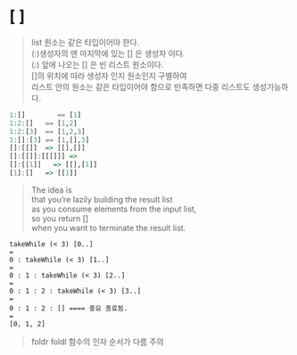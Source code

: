 # [ ]
> list 원소는 같은 타입이어야 한다.  
  (:)생성자의  맨 마지막에 있는 [] 은 생성자 이다.  
  (:) 앞에 나오는 [] 은 빈 리스트 원소이다.  
  []의 위치에 따라 생성자 인지 원소인지 구별하여  
  리스트 안의 원소는 같은 타입이어야 함으로 만족하면 다중 리스트도 생성가능하다.  
                                                                               
```haskell                                                                               
1:[]	    == [1]
1:2:[]   == [1,2]
1:2:[3]  == [1,2,3]
1:[]:[3] == [1,[],3]
[]:[[]]  => [[],[]]
[]:[[]]:[[[]]] => 
[]:[[1]]   => [[],[1]]
[1]:[]   => [[1]]
```

> The idea is  
  that you’re lazily building the result list   
  as you consume elements from the input list,   
  so you return []   
  when you want to terminate the result list.  

    takeWhile (< 3) [0..]
    =
    0 : takeWhile (< 3) [1..]
    =
    0 : 1 : takeWhile (< 3) [2..]
    =
    0 : 1 : 2 : takeWhile (< 3) [3..]
    =
    0 : 1 : 2 : [] ==== 중요 종료됨.
    =
    [0, 1, 2]

> foldr foldl 함수의 인자 순서가 다름 주의
